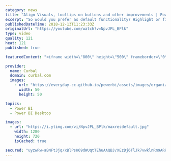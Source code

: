 ```yaml
---
category: news
title: "Align Visuals, tooltips on buttons and other improvements | Power Week 12.18"
excerpt: "So would you prefer as default functionality? Highlight or filter?  Other than that, we talk about alignment of visuals and tooltips on buttons.  Happy Power Week everybody  Here you can download all the pbix files: https://curbal.com/donwload-center  SUBSCRIBE to learn more about Power and Excel BI!"
publishedDateTime: 2018-12-13T11:23:33Z
originalUrl: "https://youtube.com/watch?v=NpvJPL_BPlk"
type: video
quality: 121
heat: 121
published: true

featuredContent: "<iframe width=\"800\" height=\"500\" frameborder=\"0\" src=\"https://www.youtube.com/embed/NpvJPL_BPlk\" allow=\"accelerometer; autoplay; encrypted-media; gyroscope; picture-in-picture\" allowfullscreen></iframe>"

provider:
  name: Curbal
  domain: curbal.com
  images:
    - url: "https://everyday-cc.github.io/powerbi/assets/images/organizations/curbal.com-50x50.jpg"
      width: 50
      height: 50

topics:
  - Power BI
  - Power BI Desktop

images:
  - url: "https://i.ytimg.com/vi/NpvJPL_BPlk/maxresdefault.jpg"
    width: 1280
    height: 720
    isCached: true

secured: "uyzwRw+aBNFtJjq/xBlPsK69dWUqtTEhuAAQBJ/XEzDj6TlJk7vwklnRm9ARRDToBJkBUpX30nDZq//YIt5H8hp9pWCa5x5N38RorHZF1uPJ9krNjuCjDAKuW9C7Qp0y2bYcobkWh0Z+BkJURl4IfWi3teknEmTJ5wgd7wuR5KwM9TE7TXp5Btxqib27JF6z7MdfUvjXvwNWsXKGSDKOHeii88/pfSc3TNvtkwgVSkXFLpatnmWREXLdAKJHk+PPMluJEV4kz8+qmZax4S0IS1OaEnpZGj51sBMElrvYKzNpDAY5j0afYhae4PrqW0fFHSNHLyQptJs9nMdzYvWWmcbtnT7mhiV9/4o0Z0KpI5XTyYxGgaAaH+zGJuaPTvzef6mbWtmSwPfqGJvPZcCsda3Yq47t+7d/uQm2BZ3qmt/omEHMa9pfPdLUSZVE80Vl;mJ3CTRVoq6dxnG5JnuzdkQ=="
---
```


